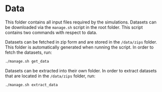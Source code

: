 # Data
This folder contains all input files required by the simulations. Datasets can
be downloaded via the `manage.sh` script in the root folder. This script 
contains two commands with respect to data.

Datasets can be fetched in zip form and are stored in the `/data/zips` folder.
This folder is automatically generated when running the script. In order to 
fetch the datasets, run:
```bash
./manage.sh get_data
```

Datasets can be extracted into their own folder. In order to extract datasets
that are located in the `/data/zips` folder, run:
```bash
./manage.sh extract_data
```
